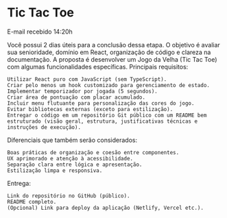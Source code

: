 # Tic Tac Toe

E-mail recebido 14:20h

 Você possui 2 dias úteis para a conclusão dessa etapa.
O objetivo é avaliar sua senioridade, domínio em React, organização de código e clareza na documentação. A proposta é desenvolver um Jogo da Velha (Tic Tac Toe) com algumas funcionalidades específicas.
Principais requisitos:

    Utilizar React puro com JavaScript (sem TypeScript).
    Criar pelo menos um hook customizado para gerenciamento de estado.
    Implementar temporizador por jogada (5 segundos).
    Criar área de pontuação com placar acumulado.
    Incluir menu flutuante para personalização das cores do jogo.
    Evitar bibliotecas externas (exceto para estilização).
    Entregar o código em um repositório Git público com um README bem estruturado (visão geral, estrutura, justificativas técnicas e instruções de execução).

Diferenciais que também serão considerados:

    Boas práticas de organização e coesão entre componentes.
    UX aprimorado e atenção à acessibilidade.
    Separação clara entre lógica e apresentação.
    Estilização limpa e responsiva.

Entrega:

    Link do repositório no GitHub (público).
    README completo.
    (Opcional) Link para deploy da aplicação (Netlify, Vercel etc.).
